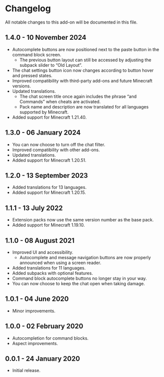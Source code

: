 # Changelog

All notable changes to this add-on will be documented in this file.

## 1.4.0 - 10 November 2024

- Autocomplete buttons are now positioned next to the paste button in the command block screen.
    - The previous button layout can still be accessed by adjusting the subpack slider to “Old Layout”.
- The chat settings button icon now changes according to button hover and pressed states.
- Improved compatibility with third-party add-ons and future Minecraft versions.
- Updated translations.
    - The chat screen title once again includes the phrase “and Commands” when cheats are activated.
    - Pack name and description are now translated for all languages supported by Minecraft.
- Added support for Minecraft 1.21.40.

## 1.3.0 - 06 January 2024

- You can now choose to turn off the chat filter.
- Improved compatibility with other add-ons.
- Updated translations.
- Added support for Minecraft 1.20.51.

## 1.2.0 - 13 September 2023

- Added translations for 13 languages.
- Added support for Minecraft 1.20.15.

## 1.1.1 - 13 July 2022

- Extension packs now use the same version number as the base pack.
- Added support for Minecraft 1.19.10.

## 1.1.0 - 08 August 2021

- Improved UI and accessibility.
    - Autocomplete and message navigation buttons are now properly announced when using a screen reader.
- Added translations for 11 languages.
- Added subpacks with optional features.
- Command block autocomplete buttons no longer stay in your way.
- You can now choose to keep the chat open when taking damage.

## 1.0.1 - 04 June 2020

- Minor improvements.

## 1.0.0 - 02 February 2020

- Autocompletion for command blocks.
- Aspect improvements.

## 0.0.1 - 24 January 2020

- Initial release.
